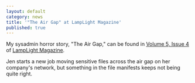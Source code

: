 ```yaml
---
layout: default
category: news
title: '"The Air Gap" at LampLight Magazine'
published: true
---
```


My sysadmin horror story, "The Air Gap," can be found in [Volume 5, Issue 4](http://lamplightmagazine.com/volume-v-issue-iv/) 
of [LampLight Magazine](http://lamplightmagazine.com).

Jen starts a new job moving sensitive files across the air gap on her company's network, but something in the file 
manifests keeps not being quite right.
